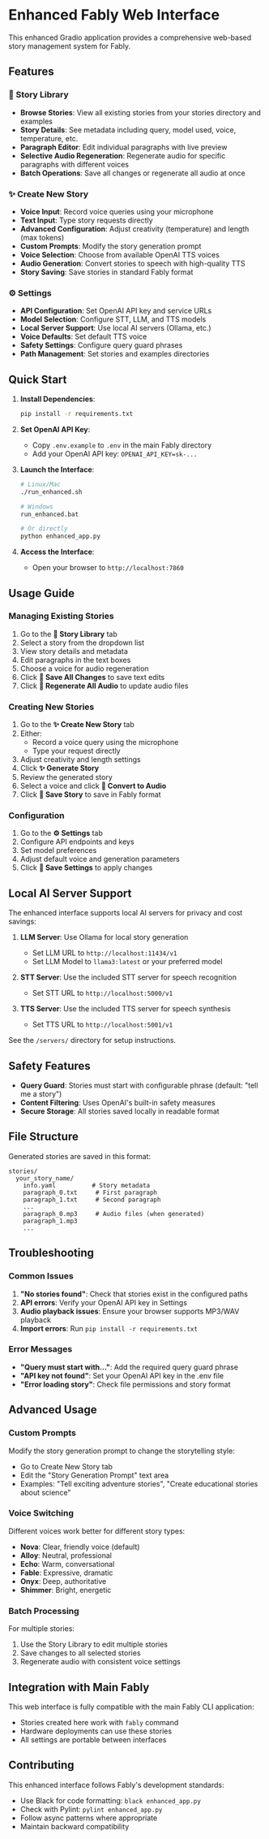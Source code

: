 # Enhanced Fably Web Interface

This enhanced Gradio application provides a comprehensive web-based story management system for Fably.

## Features

### 📖 Story Library
- **Browse Stories**: View all existing stories from your stories directory and examples
- **Story Details**: See metadata including query, model used, voice, temperature, etc.
- **Paragraph Editor**: Edit individual paragraphs with live preview
- **Selective Audio Regeneration**: Regenerate audio for specific paragraphs with different voices
- **Batch Operations**: Save all changes or regenerate all audio at once

### ✨ Create New Story
- **Voice Input**: Record voice queries using your microphone
- **Text Input**: Type story requests directly
- **Advanced Configuration**: Adjust creativity (temperature) and length (max tokens)
- **Custom Prompts**: Modify the story generation prompt
- **Voice Selection**: Choose from available OpenAI TTS voices
- **Audio Generation**: Convert stories to speech with high-quality TTS
- **Story Saving**: Save stories in standard Fably format

### ⚙️ Settings
- **API Configuration**: Set OpenAI API key and service URLs
- **Model Selection**: Configure STT, LLM, and TTS models
- **Local Server Support**: Use local AI servers (Ollama, etc.)
- **Voice Defaults**: Set default TTS voice
- **Safety Settings**: Configure query guard phrases
- **Path Management**: Set stories and examples directories

## Quick Start

1. **Install Dependencies**:
   ```bash
   pip install -r requirements.txt
   ```

2. **Set OpenAI API Key**:
   - Copy `.env.example` to `.env` in the main Fably directory
   - Add your OpenAI API key: `OPENAI_API_KEY=sk-...`

3. **Launch the Interface**:
   ```bash
   # Linux/Mac
   ./run_enhanced.sh
   
   # Windows
   run_enhanced.bat
   
   # Or directly
   python enhanced_app.py
   ```

4. **Access the Interface**:
   - Open your browser to `http://localhost:7860`

## Usage Guide

### Managing Existing Stories

1. Go to the **📖 Story Library** tab
2. Select a story from the dropdown list
3. View story details and metadata
4. Edit paragraphs in the text boxes
5. Choose a voice for audio regeneration
6. Click **💾 Save All Changes** to save text edits
7. Click **🎵 Regenerate All Audio** to update audio files

### Creating New Stories

1. Go to the **✨ Create New Story** tab
2. Either:
   - Record a voice query using the microphone
   - Type your request directly
3. Adjust creativity and length settings
4. Click **✨ Generate Story**
5. Review the generated story
6. Select a voice and click **🎵 Convert to Audio**
7. Click **💾 Save Story** to save in Fably format

### Configuration

1. Go to the **⚙️ Settings** tab
2. Configure API endpoints and keys
3. Set model preferences
4. Adjust default voice and generation parameters
5. Click **💾 Save Settings** to apply changes

## Local AI Server Support

The enhanced interface supports local AI servers for privacy and cost savings:

1. **LLM Server**: Use Ollama for local story generation
   - Set LLM URL to `http://localhost:11434/v1`
   - Set LLM Model to `llama3:latest` or your preferred model

2. **STT Server**: Use the included STT server for speech recognition
   - Set STT URL to `http://localhost:5000/v1`

3. **TTS Server**: Use the included TTS server for speech synthesis
   - Set TTS URL to `http://localhost:5001/v1`

See the `/servers/` directory for setup instructions.

## Safety Features

- **Query Guard**: Stories must start with configurable phrase (default: "tell me a story")
- **Content Filtering**: Uses OpenAI's built-in safety measures
- **Secure Storage**: All stories saved locally in readable format

## File Structure

Generated stories are saved in this format:
```
stories/
  your_story_name/
    info.yaml          # Story metadata
    paragraph_0.txt     # First paragraph
    paragraph_1.txt     # Second paragraph
    ...
    paragraph_0.mp3     # Audio files (when generated)
    paragraph_1.mp3
    ...
```

## Troubleshooting

### Common Issues

1. **"No stories found"**: Check that stories exist in the configured paths
2. **API errors**: Verify your OpenAI API key in Settings
3. **Audio playback issues**: Ensure your browser supports MP3/WAV playback
4. **Import errors**: Run `pip install -r requirements.txt`

### Error Messages

- **"Query must start with..."**: Add the required query guard phrase
- **"API key not found"**: Set your OpenAI API key in the .env file
- **"Error loading story"**: Check file permissions and story format

## Advanced Usage

### Custom Prompts

Modify the story generation prompt to change the storytelling style:
- Go to Create New Story tab
- Edit the "Story Generation Prompt" text area
- Examples: "Tell exciting adventure stories", "Create educational stories about science"

### Voice Switching

Different voices work better for different story types:
- **Nova**: Clear, friendly voice (default)
- **Alloy**: Neutral, professional
- **Echo**: Warm, conversational
- **Fable**: Expressive, dramatic
- **Onyx**: Deep, authoritative
- **Shimmer**: Bright, energetic

### Batch Processing

For multiple stories:
1. Use the Story Library to edit multiple stories
2. Save changes to all selected stories
3. Regenerate audio with consistent voice settings

## Integration with Main Fably

This web interface is fully compatible with the main Fably CLI application:
- Stories created here work with `fably` command
- Hardware deployments can use these stories
- All settings are portable between interfaces

## Contributing

This enhanced interface follows Fably's development standards:
- Use Black for code formatting: `black enhanced_app.py`
- Check with Pylint: `pylint enhanced_app.py`
- Follow async patterns where appropriate
- Maintain backward compatibility
